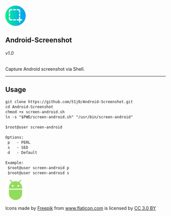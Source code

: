 
![alt text](https://raw.githubusercontent.com/51j0/Android-Screenshot/master/res/screenshot.png "icon")
## Android-Screenshot
###### v1.0

Capture Android screenshot via Shell.
___
Usage
------------------

```
git clone https://github.com/51j0/Android-Screenshot.git
cd Android-Screenshot
chmod +x screen-android.sh
ln -s "$PWD/screen-android.sh" "/usr/bin/screen-android"

$root@user screen-android

Options:
 p   - PERL
 s   - SED
 d   - Default

Example:
 $root@user screen-android p
 $root@user screen-android s
```

![alt text](https://raw.githubusercontent.com/51j0/Android-Screenshot/master/res/android.png "icon")
<div>Icons made by <a href="https://www.freepik.com/" title="Freepik">Freepik</a> from <a href="https://www.flaticon.com/" 			    title="Flaticon">www.flaticon.com</a> is licensed by <a href="http://creativecommons.org/licenses/by/3.0/" 			    title="Creative Commons BY 3.0" target="_blank">CC 3.0 BY</a></div>
